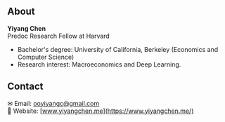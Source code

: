 ## About
**Yiyang Chen**  
Predoc Research Fellow at Harvard  

- Bachelor's degree: University of California, Berkeley (Economics and Computer Science)  
- Research interest: Macroeconomics and Deep Learning.  

## Contact 
✉ Email: ooyiyangc@gmail.com  
🔗 Website: [www.yiyangchen.me](https://www.yiyangchen.me/)

<!---
oooyiyangc/oooyiyangc is a ✨ special ✨ repository because its `README.md` (this file) appears on your GitHub profile.
You can click the Preview link to take a look at your changes.
--->
